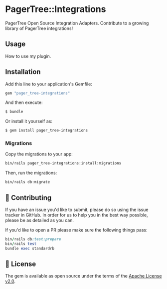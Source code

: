 # PagerTree::Integrations
PagerTree Open Source Integration Adapters. Contribute to a growing library of PagerTree integrations!

## Usage
How to use my plugin.

## Installation
Add this line to your application's Gemfile:

```ruby
gem "pager_tree-integrations"
```

And then execute:
```bash
$ bundle
```

Or install it yourself as:
```bash
$ gem install pager_tree-integrations
```

### Migrations
Copy the migrations to your app:

```bash
bin/rails pager_tree-integrations:install:migrations
```

Then, run the migrations:

```bash
bin/rails db:migrate
```

## 🙏 Contributing

If you have an issue you'd like to submit, please do so using the issue tracker in GitHub. In order for us to help you in the best way possible, please be as detailed as you can.

If you'd like to open a PR please make sure the following things pass:

```ruby
bin/rails db:test:prepare
bin/rails test
bundle exec standardrb
```


## 📝 License
The gem is available as open source under the terms of the [Apache License v2.0](https://opensource.org/licenses/Apache-2.0).
